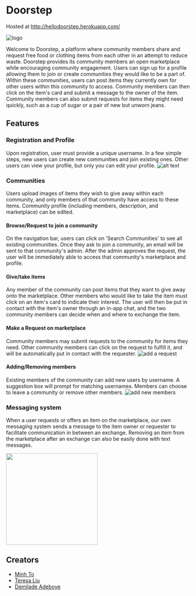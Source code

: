 # Doorstep

Hosted at http://hellodoorstep.herokuapp.com/

![logo](https://user-images.githubusercontent.com/19524925/30006845-5f486f4e-9102-11e7-82b9-77b53773b45a.png)

Welcome to Doorstep, a platform where community members share and request free food or clothing items from each other in an attempt to reduce waste. Doorstep provides its community members an open marketplace while encouraging community engagement.
Users can sign up for a profile allowing them to join or create communities they would like to be a part of. Within these communities, users can post items they currently own for other users within this community to access. Community members can then click on the item's card and submit a message to the owner of the item. Community members can also submit requests for items they might need quickly, such as a cup of sugar or a pair of new but unworn jeans.

## Features
### Registration and Profile
Upon registration, user must provide a unique username. In a few simple steps, new users can create new communities and join existing ones. Other users can view your profile, but only you can edit your profile.
![alt text](https://user-images.githubusercontent.com/19524925/30006824-ec269f0e-9101-11e7-9f1d-f63328cbecff.gif)

### Communities
Users upload images of items they wish to give away within each community, and only members of that community have access to these items. Community profile (including members, description, and marketplace) can be edited.

#### Browse/Request to join a community
On the navigation bar, users can click on 'Search Communities' to see all existing communities. Once they ask to join a community, an email will be sent to that community's admin. After the admin approves the request, the user will be immediately able to access that community's marketplace and profile.

#### Give/take items
Any member of the community can post items that they want to give away onto the marketplace. Other members who would like to take the item must click on an item's card to indicate their interest. The user will then be put in contact with the item's owner through an in-app chat, and the two community members can decide when and where to exchange the item.

#### Make a Request on marketplace
Community members may submit requests to the community for items they need. Other community members can click on the request to fulfill it, and will be automatically put in contact with the requester.
![add a request](https://user-images.githubusercontent.com/19524925/30006753-46a8dd54-9100-11e7-8d52-2e60c817f9c8.gif)

#### Adding/Removing members
Existing members of the community can add new users by username. A suggestion box will prompt for matching usernames. Members can choose to leave a community or remove other members.
![add new members](https://user-images.githubusercontent.com/19524925/30006733-d9699d6e-90ff-11e7-99e2-b740b90f69fa.gif)

### Messaging system
When a user requests or offers an item on the marketplace, our own messaging system sends a message to the item owner or requester to facilitate communication in between an exchange. Removing an item from the marketplace after an exchange can also be easily done with text messages.

<img src="https://user-images.githubusercontent.com/19524925/30006778-f0c6e89e-9100-11e7-9f63-1ce6f2f4fc2f.jpg" width="250" />

## Creators
* [Minh To](https://github.com/mnto)
* [Teresa Liu](https://github.com/teresaliu20)
* [Demilade Adeboye](https://github.com/oadeboye)
